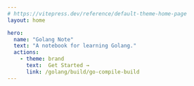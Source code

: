 ```yaml
---
# https://vitepress.dev/reference/default-theme-home-page
layout: home

hero:
  name: "Golang Note"
  text: "A notebook for learning Golang."
  actions:
    - theme: brand
      text:  Get Started →
      link: /golang/build/go-compile-build 
---
```

